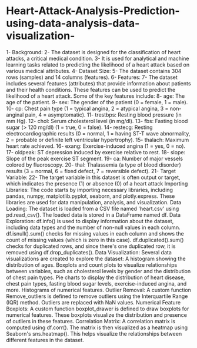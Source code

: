 # Heart-Attack-Analysis-Prediction-using-data-analysis-data-visualization-
1- Background:
2- The dataset is designed for the classification of heart attacks, a critical medical condition.
3- It is used for analytical and machine learning tasks related to predicting the likelihood of a heart attack based on various medical attributes.
4- Dataset Size:
5- The dataset contains 304 rows (samples) and 14 columns (features).
6- Features:
7- The dataset includes several features (attributes) that provide information about patients and their health conditions. These features can be used to predict the likelihood of a heart attack. Some of the key features include:
8- age: The age of the patient.
9- sex: The gender of the patient (0 = female, 1 = male).
10- cp: Chest pain type (1 = typical angina, 2 = atypical angina, 3 = non-anginal pain, 4 = asymptomatic).
11- trestbps: Resting blood pressure (in mm Hg).
12- chol: Serum cholesterol level (in mg/dl).
13- fbs: Fasting blood sugar (> 120 mg/dl) (1 = true, 0 = false).
14- restecg: Resting electrocardiographic results (0 = normal, 1 = having ST-T wave abnormality, 2 = probable or definite left ventricular hypertrophy).
15- thalach: Maximum heart rate achieved.
16- exang: Exercise-induced angina (1 = yes, 0 = no).
17- oldpeak: ST depression induced by exercise relative to rest.
18- slope: Slope of the peak exercise ST segment.
19- ca: Number of major vessels colored by fluoroscopy.
20- thal: Thalassemia (a type of blood disorder) results (3 = normal, 6 = fixed defect, 7 = reversible defect).
21- Target Variable:
22- The target variable in this dataset is often output or target, which indicates the presence (1) or absence (0) of a heart attack
Importing Libraries:
The code starts by importing necessary libraries, including pandas, numpy, matplotlib.pyplot, seaborn, and plotly.express. These libraries are used for data manipulation, analysis, and visualization.
Data Loading:
The dataset is loaded from a CSV file named 'heart.csv' using pd.read_csv(). The loaded data is stored in a DataFrame named df.
Data Exploration:
df.info() is used to display information about the dataset, including data types and the number of non-null values in each column.
df.isnull().sum() checks for missing values in each column and shows the count of missing values (which is zero in this case).
df.duplicated().sum() checks for duplicated rows, and since there's one duplicated row, it is removed using df.drop_duplicates().
Data Visualization:
Several data visualizations are created to explore the dataset:
A histogram showing the distribution of ages.
Boxplots and count plots to visualize relationships between variables, such as cholesterol levels by gender and the distribution of chest pain types.
Pie charts to display the distribution of heart disease, chest pain types, fasting blood sugar levels, exercise-induced angina, and more.
Histograms of numerical features.
Outlier Removal:
A custom function Remove_outliers is defined to remove outliers using the Interquartile Range (IQR) method. Outliers are replaced with NaN values.
Numerical Feature Boxplots:
A custom function boxplot_drawer is defined to draw boxplots for numerical features. These boxplots visualize the distribution and presence of outliers in these features.
Correlation Matrix:
A correlation matrix is computed using df.corr(). The matrix is then visualized as a heatmap using Seaborn's sns.heatmap(). This helps visualize the relationships between different features in the dataset.
